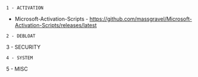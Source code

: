 ```
1 - ACTIVATION
```
- Microsoft-Activation-Scripts - https://github.com/massgravel/Microsoft-Activation-Scripts/releases/latest
```
2 - DEBLOAT
```
3 - SECURITY
```
4 - SYSTEM
```
5 - MISC
```
